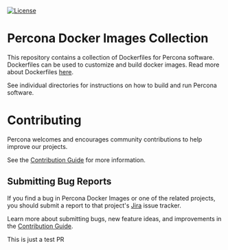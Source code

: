 [![License](https://img.shields.io/badge/License-Apache%202.0-blue.svg)](https://opensource.org/licenses/Apache-2.0)

# Percona Docker Images Collection

This repository contains a collection of Dockerfiles for Percona software. Dockerfiles can be used to customize and build docker images.
Read more about Dockerfiles [here](https://docs.docker.com/engine/reference/builder/).

See individual directories for instructions on how to build and run Percona software.

# Contributing

Percona welcomes and encourages community contributions to help improve our projects.

See the [Contribution Guide](CONTRIBUTING.md) for more information.

## Submitting Bug Reports

If you find a bug in Percona Docker Images or one of the related projects, you should submit a report to that project's [Jira](https://jira.percona.com) issue tracker.

Learn more about submitting bugs, new feature ideas, and improvements in the [Contribution Guide](CONTRIBUTING.md).

This is just a test PR
